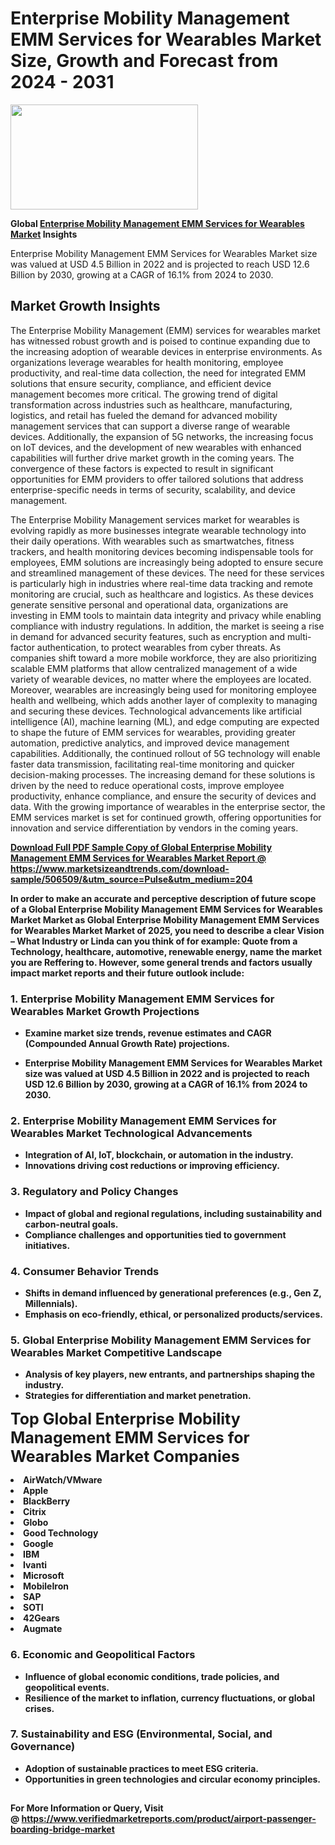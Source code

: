 <H1>Enterprise Mobility Management EMM Services for Wearables Market Size, Growth and Forecast from 2024 - 2031</H1><img class="aligncenter size-medium wp-image-584254" src="https://thirdeyenews.in/wp-content/uploads/2024/09/Global-Market-Research-300x168.jpeg" alt="" width="300" height="168" /><p><strong>Global&nbsp;<a href="https://www.marketsizeandtrends.com/download-sample/506509/&amp;utm_source=Pulse&amp;utm_medium=204">Enterprise Mobility Management EMM Services for Wearables Market</a> Insights</strong></p><p>Enterprise Mobility Management EMM Services for Wearables Market size was valued at USD 4.5 Billion in 2022 and is projected to reach USD 12.6 Billion by 2030, growing at a CAGR of 16.1% from 2024 to 2030.</p><p><h2>Market Growth Insights</h2> <p>The Enterprise Mobility Management (EMM) services for wearables market has witnessed robust growth and is poised to continue expanding due to the increasing adoption of wearable devices in enterprise environments. As organizations leverage wearables for health monitoring, employee productivity, and real-time data collection, the need for integrated EMM solutions that ensure security, compliance, and efficient device management becomes more critical. The growing trend of digital transformation across industries such as healthcare, manufacturing, logistics, and retail has fueled the demand for advanced mobility management services that can support a diverse range of wearable devices. Additionally, the expansion of 5G networks, the increasing focus on IoT devices, and the development of new wearables with enhanced capabilities will further drive market growth in the coming years. The convergence of these factors is expected to result in significant opportunities for EMM providers to offer tailored solutions that address enterprise-specific needs in terms of security, scalability, and device management.</p> <p><strong><a href="#"></a></strong></p> <p>The Enterprise Mobility Management services market for wearables is evolving rapidly as more businesses integrate wearable technology into their daily operations. With wearables such as smartwatches, fitness trackers, and health monitoring devices becoming indispensable tools for employees, EMM solutions are increasingly being adopted to ensure secure and streamlined management of these devices. The need for these services is particularly high in industries where real-time data tracking and remote monitoring are crucial, such as healthcare and logistics. As these devices generate sensitive personal and operational data, organizations are investing in EMM tools to maintain data integrity and privacy while enabling compliance with industry regulations. In addition, the market is seeing a rise in demand for advanced security features, such as encryption and multi-factor authentication, to protect wearables from cyber threats. As companies shift toward a more mobile workforce, they are also prioritizing scalable EMM platforms that allow centralized management of a wide variety of wearable devices, no matter where the employees are located. Moreover, wearables are increasingly being used for monitoring employee health and wellbeing, which adds another layer of complexity to managing and securing these devices. Technological advancements like artificial intelligence (AI), machine learning (ML), and edge computing are expected to shape the future of EMM services for wearables, providing greater automation, predictive analytics, and improved device management capabilities. Additionally, the continued rollout of 5G technology will enable faster data transmission, facilitating real-time monitoring and quicker decision-making processes. The increasing demand for these solutions is driven by the need to reduce operational costs, improve employee productivity, enhance compliance, and ensure the security of devices and data. With the growing importance of wearables in the enterprise sector, the EMM services market is set for continued growth, offering opportunities for innovation and service differentiation by vendors in the coming years.</p> <p><strong><a href="#"></p><p><span class=""><strong>Download Full PDF Sample Copy of Global Enterprise Mobility Management EMM Services for Wearables Market Report</strong> @ <a href="https://www.marketsizeandtrends.com/download-sample/506509/&amp;utm_source=Pulse&amp;utm_medium=204" target="_blank">https://www.marketsizeandtrends.com/download-sample/506509/&amp;utm_source=Pulse&amp;utm_medium=204</a></span></p><p>In order to make an accurate and perceptive description of future scope of a Global&nbsp;Enterprise Mobility Management EMM Services for Wearables Market Market as Global&nbsp;Enterprise Mobility Management EMM Services for Wearables Market Market of 2025, you need to describe a clear Vision &ndash; What Industry or Linda can you think of for example: Quote from a Technology, healthcare, automotive, renewable energy, name the market you are Reffering to. However, some general trends and factors usually impact market reports and their future outlook include:</p><h3>1.&nbsp;<strong>Enterprise Mobility Management EMM Services for Wearables Market Growth Projections</strong></h3><ul><li>Examine market size trends, revenue estimates and CAGR (Compounded Annual Growth Rate) projections.</li><li><p>Enterprise Mobility Management EMM Services for Wearables Market size was valued at USD 4.5 Billion in 2022 and is projected to reach USD 12.6 Billion by 2030, growing at a CAGR of 16.1% from 2024 to 2030.</p></li></ul><h3>2.&nbsp;<strong>Enterprise Mobility Management EMM Services for Wearables Market Technological Advancements</strong></h3><ul><li>Integration of AI, IoT, blockchain, or automation in the industry.</li><li>Innovations driving cost reductions or improving efficiency.</li></ul><h3>3.&nbsp;<strong>Regulatory and Policy Changes</strong></h3><ul><li>Impact of global and regional regulations, including sustainability and carbon-neutral goals.</li><li>Compliance challenges and opportunities tied to government initiatives.</li></ul><h3>4.&nbsp;<strong>Consumer Behavior Trends</strong></h3><ul><li>Shifts in demand influenced by generational preferences (e.g., Gen Z, Millennials).</li><li>Emphasis on eco-friendly, ethical, or personalized products/services.</li></ul><h3>5.&nbsp;<strong>Global Enterprise Mobility Management EMM Services for Wearables Market Competitive Landscape</strong></h3><ul><li>Analysis of key players, new entrants, and partnerships shaping the industry.</li><li>Strategies for differentiation and market penetration.</li></ul><p data-pm-slice="1 1 []"><span style="color: inherit; font-family: inherit; font-size: 25px;">Top Global Enterprise Mobility Management EMM Services for Wearables Market Companies</span></p><div class="" data-test-id=""><p><li>AirWatch/VMware</li><li> Apple</li><li> BlackBerry</li><li> Citrix</li><li> Globo</li><li> Good Technology</li><li> Google</li><li> IBM</li><li> Ivanti</li><li> Microsoft</li><li> MobileIron</li><li> SAP</li><li> SOTI</li><li> 42Gears</li><li> Augmate</li></p></div><h3>6.&nbsp;<strong>Economic and Geopolitical Factors</strong></h3><ul><li>Influence of global economic conditions, trade policies, and geopolitical events.</li><li>Resilience of the market to inflation, currency fluctuations, or global crises.</li></ul><h3>7.&nbsp;<strong>Sustainability and ESG (Environmental, Social, and Governance)</strong></h3><ul><li>Adoption of sustainable practices to meet ESG criteria.</li><li>Opportunities in green technologies and circular economy principles.</li></ul><h2><strong style="font-size: 14px;">For More Information or Query, Visit @&nbsp;</strong><a style="background-color: #ffffff; font-size: 14px;" href="https://www.marketsizeandtrends.com/report/enterprise-mobility-management-emm-services-for-wearables-market/" target="_blank">https://www.verifiedmarketreports.com/product/airport-passenger-boarding-bridge-market</a></h2>

